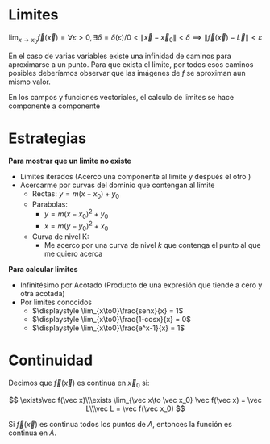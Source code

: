 # Limites

$$
\lim_{x\to x_0} \vec f(\vec x) =
\forall\varepsilon > 0, \exists\delta = \delta(\varepsilon) / 0 < \|\vec x - \vec x_0\| < \delta \implies \|\vec f(\vec x) - \vec L\| < \varepsilon
$$

En el caso de varias variables existe una infinidad de caminos para aproximarse a un punto. Para que exista el limite, por todos esos caminos posibles deberíamos observar que las imágenes de $f$ se aproximan aun mismo valor.

En los campos y funciones vectoriales, el calculo de limites se hace componente a componente

# Estrategias

**Para mostrar que un limite no existe**

- Limites iterados (Acerco una componente al limite y después el otro )
- Acercarme por curvas del dominio que contengan al limite
    - Rectas: $y = m(x-x_0) + y_0$
    - Parabolas:
        - $y = m(x-x_0)^2 + y_0$
        - $x = m(y - y_0)^2 + x_0$
    - Curva de nivel K:
        - Me acerco por una curva de nivel $k$ que contenga el punto al que me quiero acerca

**Para calcular limites**

- Infinitésimo por Acotado (Producto de una expresión que tiende a cero y otra acotada)
- Por limites conocidos
    - $\displaystyle \lim_{x\to0}\frac{senx}{x} = 1$
    - $\displaystyle \lim_{x\to0}\frac{1-cosx}{x} = 0$
    - $\displaystyle \lim_{x\to0}\frac{e^x-1}{x} = 1$

# Continuidad

Decimos que $\vec f(\vec x)$ es continua en $\vec x_0$ si:

$$
\exists\vec f(\vec x)\\\exists \lim_{\vec x\to \vec x_0} \vec f(\vec x) = \vec L\\\vec L = \vec f(\vec x_0)
$$

Si $\vec f(\vec x)$ es continua todos los puntos de $A$, entonces la función es continua en $A$.